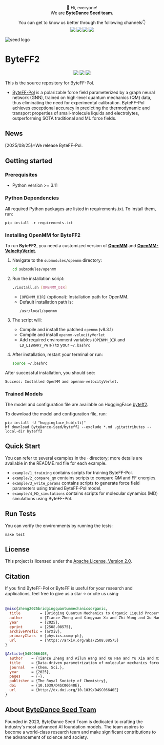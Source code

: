 <div align="center">
 👋 Hi, everyone! 
    <br>
    We are <b>ByteDance Seed team.</b>
</div>

<p align="center">
  You can get to know us better through the following channels👇
  <br>
  <a href="https://seed.bytedance.com/">
    <img src="https://img.shields.io/badge/Website-%231e37ff?style=for-the-badge&logo=bytedance&logoColor=white"></a>
  <a href="https://github.com/user-attachments/assets/5793e67c-79bb-4a59-811a-fcc7ed510bd4">
    <img src="https://img.shields.io/badge/WeChat-07C160?style=for-the-badge&logo=wechat&logoColor=white"></a>
 <a href="https://www.xiaohongshu.com/user/profile/668e7e15000000000303157d?xsec_token=ABl2-aqekpytY6A8TuxjrwnZskU-6BsMRE_ufQQaSAvjc%3D&xsec_source=pc_search">
    <img src="https://img.shields.io/badge/Xiaohongshu-%23FF2442?style=for-the-badge&logo=xiaohongshu&logoColor=white"></a>
  <a href="https://www.zhihu.com/org/dou-bao-da-mo-xing-tuan-dui/">
    <img src="https://img.shields.io/badge/zhihu-%230084FF?style=for-the-badge&logo=zhihu&logoColor=white"></a>
</p>

![seed logo](https://github.com/user-attachments/assets/c42e675e-497c-4508-8bb9-093ad4d1f216)


# ByteFF2

<p align="center">
  <a href="https://arxiv.org/abs/2508.08575">
    <img src="https://img.shields.io/badge/ByteFF_Pol-arxiv-red"></a>
  <a href="http://www.apache.org/licenses/LICENSE-2.0">
    <img src="https://img.shields.io/badge/License-Apache-blue"></a>
  <a href="https://huggingface.co/ByteDance-Seed/byteff2">
    <img src="https://img.shields.io/badge/🤗-HF%20Model-yellow"></a>
</p>

This is the source repository for ByteFF-Pol.

* [ByteFF-Pol](https://arxiv.org/abs/2508.08575) is a polarizable force field parameterized by a graph neural network (GNN), trained on high-level quantum mechanics (QM) data, thus eliminating the need for experimental calibration. ByteFF-Pol achieves exceptional accuracy in predicting the thermodynamic and transport properties of small-molecule liquids and electrolytes, outperforming SOTA traditional and ML force fields.

## News
[2025/08/25]🔥We release ByteFF-Pol.


## Getting started
### Prerequisites
* Python version >= 3.11

### Python Dependencies
All required Python packages are listed in requirements.txt. To install them, run:
```
pip install -r requirements.txt
```

### Installing OpenMM for ByteFF2

To run **ByteFF2**, you need a customized version of [**OpenMM**](https://github.com/openmm/openmm) and [**OpenMM-VelocityVerlet**](https://github.com/z-gong/openmm-velocityVerlet).

1. Navigate to the `submodules/openmm` directory:
   ```bash
   cd submodules/openmm
   ```

2. Run the installation script:
   ```bash
   ./install.sh [OPENMM_DIR]
   ```
   - `[OPENMM_DIR]` (optional): Installation path for OpenMM.
   - Default installation path is:
     ```
     /usr/local/openmm
     ```

3. The script will:
   - Compile and install the patched `openmm` (v8.3.1)
   - Compile and install `openmm-velocityVerlet`
   - Add required environment variables (`OPENMM_DIR` and `LD_LIBRARY_PATH`) to your `~/.bashrc`

4. After installation, restart your terminal or run:
   ```bash
   source ~/.bashrc
   ```

After successful installation, you should see:
```
Success: Installed OpenMM and openmm-velocityVerlet.
```

### Trained Models
The model and configuration file are available on HuggingFace [byteff2](https://huggingface.co/ByteDance-Seed/byteff2).

To download the model and configuration file, run:
```
pip install -U "huggingface_hub[cli]"
hf download ByteDance-Seed/byteff2 --exclude *.md .gitattributes --local-dir byteff2
```

## Quick Start
You can refer to several examples in the · directory; more details are available in the README.md file for each example.

* `example/1_training` contains scripts for training ByteFF-Pol.
* `example/2_compare_qm` contains scripts to compare QM and FF energies.
* `example/3_write_params` contains scripts to generate force field parameters using trained ByteFF-Pol model.
* `example/4_MD_simulations` contains scripts for molecular dynamics (MD) simulations using ByteFF-Pol.

## Run Tests
You can verify the environments by running the tests:
```
make test
```

## License
This project is licensed under the [Apache License, Version 2.0](http://www.apache.org/licenses/LICENSE-2.0).

## Citation
If you find ByteFF-Pol or ByteFF is useful for your research and applications, feel free to give us a star ⭐ or cite us using:

```bibtex

@misc{zheng2025bridgingquantummechanicsorganic,
  title         = {Bridging Quantum Mechanics to Organic Liquid Properties via a Universal Force Field},
  author        = {Tianze Zheng and Xingyuan Xu and Zhi Wang and Xu Han and Zhenliang Mu and Ziqing Zhang and Sheng Gong and Kuang Yu and Wen Yan},
  year          = {2025},
  eprint        = {2508.08575},
  archivePrefix = {arXiv},
  primaryClass  = {physics.comp-ph},
  url           = {https://arxiv.org/abs/2508.08575}
}

@Article{D4SC06640E,
  author    = {Tianze Zheng and Ailun Wang and Xu Han and Yu Xia and Xingyuan Xu and Jiawei Zhan and Yu Liu and Yang Chen and Zhi Wang and Xiaojie Wu and Sheng Gong and Wen Yan},
  title     = {Data-driven parametrization of molecular mechanics force fields for expansive chemical space coverage},
  journal   = {Chem. Sci.},
  year      = {2025},
  pages     = {-},
  publisher = {The Royal Society of Chemistry},
  doi       = {10.1039/D4SC06640E},
  url       = {http://dx.doi.org/10.1039/D4SC06640E}
}

```

## About [ByteDance Seed Team](https://seed.bytedance.com/)

Founded in 2023, ByteDance Seed Team is dedicated to crafting the industry's most advanced AI foundation models. The team aspires to become a world-class research team and make significant contributions to the advancement of science and society.